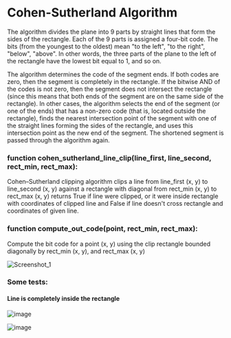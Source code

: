 <h1>Cohen-Sutherland Algorithm</h1>

The algorithm divides the plane into 9 parts by straight lines that form the sides of the rectangle. Each of the 9 parts is assigned a four-bit code. The bits (from the youngest to the oldest) mean "to the left", "to the right", "below", "above". In other words, the three parts of the plane to the left of the rectangle have the lowest bit equal to 1, and so on.

The algorithm determines the code of the segment ends. If both codes are zero, then the segment is completely in the rectangle. If the bitwise AND of the codes is not zero, then the segment does not intersect the rectangle (since this means that both ends of the segment are on the same side of the rectangle). In other cases, the algorithm selects the end of the segment (or one of the ends) that has a non-zero code (that is, located outside the rectangle), finds the nearest intersection point of the segment with one of the straight lines forming the sides of the rectangle, and uses this intersection point as the new end of the segment. The shortened segment is passed through the algorithm again.

<h3>function cohen_sutherland_line_clip(line_first, line_second, rect_min, rect_max):</h3>
Cohen–Sutherland clipping algorithm clips a line from line_first (x, y) to line_second (x, y) against a rectangle with diagonal from rect_min (x, y) to rect_max (x, y) returns True if line were clipped, or it were inside rectangle with coordinates of clipped line and False if line doesn't cross rectangle and coordinates of given line.

<h3>function compute_out_code(point, rect_min, rect_max):</h3>
Compute the bit code for a point (x, y) using the clip rectangle bounded diagonally by rect_min (x, y), and rect_max (x, y)



![Screenshot_1](https://user-images.githubusercontent.com/98911288/204525729-5ef441fc-6ad6-484e-8b0e-407e48895124.png)


<h3>Some tests: </h3>

<h4>Line is completely inside the rectangle</h4>


![image](https://user-images.githubusercontent.com/98911288/204526227-4b29c2d4-a3ab-4232-9d89-ffa2936717c1.png)


![image](https://user-images.githubusercontent.com/98911288/204526168-1a87b54b-74b7-41ed-9b92-397288aa036e.png)


